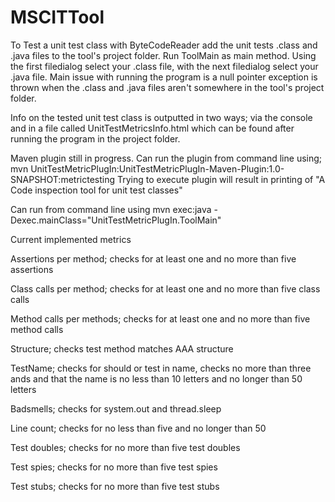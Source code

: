 # MSCITTool

To Test a unit test class with ByteCodeReader add the unit tests .class and .java files to the tool's project folder. 
Run ToolMain as main method. Using the first filedialog select your .class file, with the next filedialog select your .java file. 
Main issue with running the program is a null pointer exception is thrown when the .class and .java files aren't somewhere in the tool's project folder. 

Info on the tested unit test class is outputted in two ways; via the console and in a file called UnitTestMetricsInfo.html which can be found after running 
the program in the project folder. 

Maven plugin still in progress. Can run the plugin from command line using;
mvn UnitTestMetricPlugIn:UnitTestMetricPlugIn-Maven-Plugin:1.0-SNAPSHOT:metrictesting
Trying to execute plugin will result in printing of "A Code inspection tool for unit test classes"

Can run from command line using mvn exec:java -Dexec.mainClass="UnitTestMetricPlugIn.ToolMain"


Current implemented metrics 

Assertions per method; checks for at least one and no more than five assertions 

Class calls per method; checks for at least one and no more than five class calls 

Method calls per methods; checks for at least one and no more than five method calls 

Structure; checks test method matches AAA structure 

TestName; checks for should or test in name, checks no more than three ands and that the name is no less than 10 letters and no longer than 50 letters 

Badsmells; checks for system.out and thread.sleep 

Line count; checks for no less than five and no longer than 50

Test doubles; checks for no more than five test doubles 

Test spies; checks for no more than five test spies 

Test stubs; checks for no more than five test stubs 

